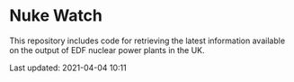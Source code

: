 # Nuke Watch

This repository includes code for retrieving the latest information available on the output of EDF nuclear power plants in the UK.

Last updated: 2021-04-04 10:11